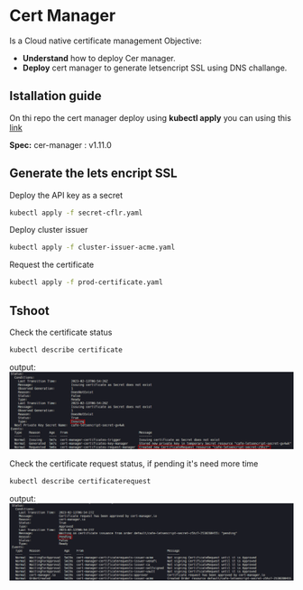 # Cert Manager
Is a Cloud native certificate management
Objective:
- **Understand** how to deploy Cer manager.
- **Deploy** cert manager to generate letsencript SSL using DNS challange.

## Istallation guide
On thi repo the cert manager deploy using **kubectl apply** you can using this [link](https://cert-manager.io/docs/installation/kubectl/)

**Spec:**
cer-manager : v1.11.0

## Generate the lets encript SSL
Deploy the API key as a secret
```bash
kubectl apply -f secret-cflr.yaml
```
Deploy cluster issuer
```bash
kubectl apply -f cluster-issuer-acme.yaml
```
Request the certificate
```bash
kubectl apply -f prod-certificate.yaml
```
## Tshoot
Check the certificate status
```bash
kubectl describe certificate
```
output:
![My Image](img/certificate.png)

Check the certificate request status, if pending it's need more time
```bash
kubectl describe certificaterequest
```
output:
![My Image](img/certificaterequest.png)